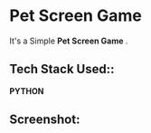 # Pet Screen Game
It's a Simple **Pet Screen Game** .


## Tech Stack Used::
**PYTHON**


## Screenshot:
